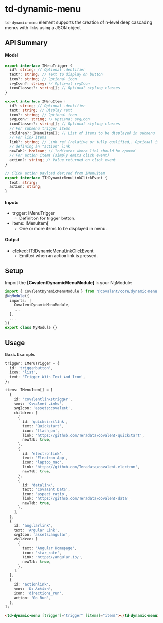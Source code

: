 # td-dynamic-menu

`td-dynamic-menu` element supports the creation of n-level deep cascading menus with links using a JSON object.

## API Summary

#### Model

```typescript
export interface IMenuTrigger {
  id?: string; // Optional identifier
  text?: string; // Text to display on button
  icon?: string; // Optional icon
  svgIcon?: string; // Optional svgIcon
  iconClasses?: string[]; // Optional styling classes
}

export interface IMenuItem {
  id?: string; // Optional identifier
  text: string; // Display text
  icon?: string; // Optional icon
  svgIcon?: string; // Optional svgIcon
  iconClasses?: string[]; // Optional styling classes
  // For submenu trigger items
  children?: IMenuItem[]; // List of items to be displayed in submenu
  // For link items
  link?: string; // Link ref (relative or fully qualified). Optional if
  // defining an "action" link
  newTab?: boolean; // Indicates where link should be opened
  // For action items (simply emits click event)
  action?: string; // Value returned on click event
}

// Click action payload derived from IMenuItem
export interface ITdDynamicMenuLinkClickEvent {
  text: string;
  action: string;
}
```

#### Inputs

+ trigger: IMenuTrigger
  + Definition for trigger button.
+ items: IMenuItem[]
  + One or more items to be displayed in menu.

#### Output

+ clicked: ITdDynamicMenuLinkClickEvent
  + Emitted when an action link is pressed.

## Setup

Import the **[CovalentDynamicMenuModule]** in your NgModule:

```typescript
import { CovalentDynamicMenuModule } from '@covalent/core/dynamic-menu';
@NgModule({
  imports: [
    CovalentDynamicMenuModule,
    ...
  ],
  ...
})
export class MyModule {}
```

## Usage

Basic Example:

```typescript
trigger: IMenuTrigger = {
  id: 'triggerbutton',
  icon: 'list',
  text: 'Trigger With Text And Icon',
};

items: IMenuItem[] = [
  {
    id: 'covalentlinkstrigger',
    text: 'Covalent Links',
    svgIcon: 'assets:covalent',
    children: [
      {
        id: 'quickstartlink',
        text: 'Quickstart',
        icon: 'flash_on',
        link: 'https://github.com/Teradata/covalent-quickstart',
        newTab: true,
      },
      {
        id: 'electronlink',
        text: 'Electron App',
        icon: 'laptop_mac',
        link: 'https://github.com/Teradata/covalent-electron',
        newTab: true,
      },
      {
        id: 'datalink',
        text: 'Covalent Data',
        icon: 'aspect_ratio',
        link: 'https://github.com/Teradata/covalent-data',
        newTab: true,
      },
    ],
  },
  {
    id: 'angularlink',
    text: 'Angular Link',
    svgIcon: 'assets:angular',
    children: [
      {
        text: 'Angular Homepage',
        icon: 'star_rate',
        link: 'https://angular.io/',
        newTab: true,
      },
    ],
  },
  {
    id: 'actionlink',
    text: 'Do Action',
    icon: 'directions_run',
    action: 'Go Run',
  },
];
```

```html
<td-dynamic-menu [trigger]="trigger" [items]="items"></td-dynamic-menu>
```
